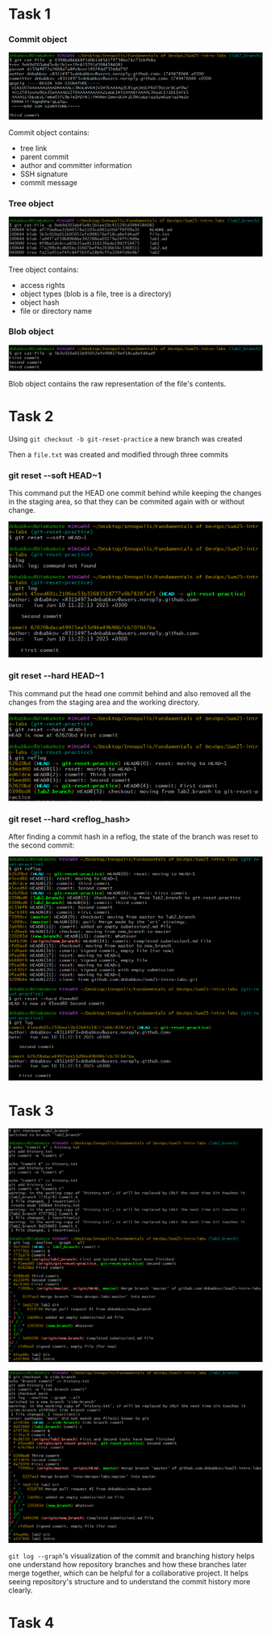 # Task 1

### Commit object

![](commit_hash.png)

Commit object contains:

- tree link
- parent commit
- author and committer information
- SSH signature
- commit message

### Tree object

![](tree_hash.png)

Tree object contains:

- access rights
- object types (blob is a file, tree is a directory)
- object hash
- file or directory name

### Blob object

![](blob_hash.png)

Blob object contains the raw representation of the file's contents.

# Task 2

Using `git checkout -b git-reset-practice` a new branch was created

Then a `file.txt` was created and modified through three commits

### git reset --soft HEAD~1

This command put the HEAD one commit behind while keeping the changes in the staging area, so that they can be commited again with or without change.

![](soft_reset.png)

### git reset --hard HEAD~1

This command put the head one commit behind and also removed all the changes from the staging area and the working directory.

![](hard_reset.png)

### git reset --hard <reflog_hash>

After finding a commit hash in a reflog, the state of the branch was reset to the second commit:

![](hard_reset_hash.png)

# Task 3

![](branch_graph_1.png)

![](branch_graph_2.png)

`git log --graph`'s visualization of the commit and branching history helps one understand how repository branches and how these branches later merge together, which can be helpful for a collaborative project. It helps seeing repository's structure and to understand the commit history more clearly.

# Task 4

